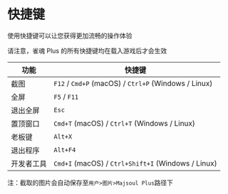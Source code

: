 # 快捷键

使用快捷键可以让您获得更加流畅的操作体验

请注意，雀魂 Plus 的所有快捷键均在载入游戏后才会生效

| 功能       | 快捷键                                               |
| ---------- | ---------------------------------------------------- |
| 截图       | `F12` / `Cmd+P` (macOS) / `Ctrl+P` (Windows / Linux) |
| 全屏       | `F5` / `F11`                                         |
| 退出全屏   | `Esc`                                                |
| 置顶窗口   | `Cmd+T` (macOS) / `Ctrl+T` (Windows / Linux)         |
| 老板键     | `Alt+X`                                              |
| 退出程序   | `Alt+F4`                                             |
| 开发者工具 | `Cmd+I` (macOS) / `Ctrl+Shift+I` (Windows / Linux)         |

注：截取的图片会自动保存至`用户>图片>Majsoul Plus`路径下
